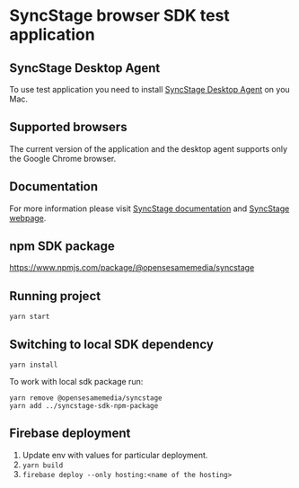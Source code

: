 # SyncStage browser SDK test application

## SyncStage Desktop Agent

To use test application you need to install [SyncStage Desktop Agent](https://public.sync-stage.com/agent/macos/prod/0.1.1/SyncStageAgent_0.1.1.dmg) on you Mac.

## Supported browsers

The current version of the application and the desktop agent supports only the Google Chrome browser.

## Documentation

For more information please visit [SyncStage documentation](https://docs.sync-stage.com/) and [SyncStage webpage](https://sync-stage.com/).

## npm SDK package

https://www.npmjs.com/package/@opensesamemedia/syncstage

## Running project

`yarn start`

## Switching to local SDK dependency

`yarn install`

To work with local sdk package run:

```
yarn remove @opensesamemedia/syncstage
yarn add ../syncstage-sdk-npm-package
```

## Firebase deployment

1. Update env with values for particular deployment.
2. `yarn build`
3. `firebase deploy --only hosting:<name of the hosting>`
